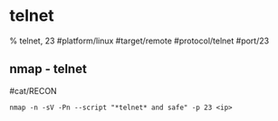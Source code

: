 # telnet 

% telnet, 23
#platform/linux  #target/remote  #protocol/telnet #port/23

## nmap - telnet
#cat/RECON 
```
nmap -n -sV -Pn --script "*telnet* and safe" -p 23 <ip>
```